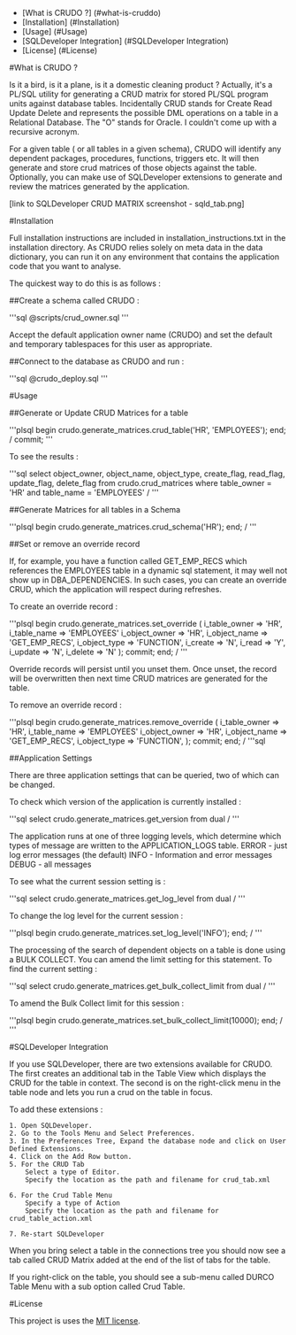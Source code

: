 - [What is CRUDO ?] (#what-is-cruddo)
- [Installation] (#Installation)
- [Usage] (#Usage)
- [SQLDeveloper Integration] (#SQLDeveloper Integration)
- [License] (#License)

#What is CRUDO ?

Is it a bird, is it a plane, is it a domestic cleaning product ?
Actually, it's a PL/SQL utility for generating a CRUD matrix for stored PL/SQL program units against database tables.
Incidentally CRUD stands for Create Read Update Delete and represents the possible DML operations on a table in a Relational Database.
The "O" stands for Oracle. I couldn't come up with a recursive acronym.

For a given table ( or all tables in a given schema), CRUDO will identify any dependent packages, procedures, functions, triggers etc.
It will then generate and store crud matrices of those objects against the table.
Optionally, you can make use of SQLDeveloper extensions to generate and review the matrices generated by the application.


[link to SQLDeveloper CRUD MATRIX screenshot - sqld_tab.png]


#Installation

Full installation instructions are included in installation_instructions.txt in the installation directory.
As CRUDO relies solely on meta data in the data dictionary, you can run it on any environment that contains the application code that you want to analyse.

The quickest way to do this is as follows :

##Create a schema called CRUDO :

'''sql
@scripts/crud_owner.sql
'''

Accept the default application owner name (CRUDO) and set the default and temporary tablespaces for this user as appropriate.

##Connect to the database as CRUDO and run :

'''sql
@crudo_deploy.sql
'''

#Usage

##Generate or Update CRUD Matrices for a table

'''plsql
begin
    crudo.generate_matrices.crud_table('HR', 'EMPLOYEES');
end;
/
commit;
'''

To see the results :

'''sql
select object_owner, object_name, object_type,
    create_flag, read_flag, update_flag, delete_flag
from crudo.crud_matrices
where table_owner = 'HR'
and table_name = 'EMPLOYEES'
/
'''

##Generate Matrices for all tables in a Schema

'''plsql
begin
    crudo.generate_matrices.crud_schema('HR');
end;
/
'''

##Set or remove an override record

If, for example, you have a function called GET_EMP_RECS which references the EMPLOYEES table in a dynamic sql statement, it may well not show up in DBA_DEPENDENCIES.
In such cases, you can create an override CRUD, which the application will respect during refreshes.

To create an override record :

'''plsql
begin
    crudo.generate_matrices.set_override
    (
        i_table_owner => 'HR',
        i_table_name => 'EMPLOYEES'
        i_object_owner => 'HR',
        i_object_name => 'GET_EMP_RECS',
        i_object_type => 'FUNCTION',
        i_create => 'N',
        i_read => 'Y',
        i_update => 'N',
        i_delete  => 'N'
    );
    commit;
end;
/
'''

Override records will persist until you unset them. Once unset, the record will be overwritten then next time CRUD matrices are generated for the table.

To remove an override record :

'''plsql
begin
    crudo.generate_matrices.remove_override
    (
        i_table_owner => 'HR',
        i_table_name => 'EMPLOYEES'
        i_object_owner => 'HR',
        i_object_name => 'GET_EMP_RECS',
        i_object_type => 'FUNCTION',
    );
    commit;
end;
/
'''sql

##Application Settings

There are three application settings that can be queried, two of which can be changed.

To check which version of the application is currently installed :

'''sql
select crudo.generate_matrices.get_version
from dual
/
'''

The application runs at one of three logging levels, which determine which types of message are written to the APPLICATION_LOGS table.
    ERROR - just log error messages (the default)
    INFO  - Information and error messages
    DEBUG - all messages
    
To see what the current session setting is :

'''sql
select crudo.generate_matrices.get_log_level
from dual
/
'''

To change the log level for the current session :

'''plsql
begin
    crudo.generate_matrices.set_log_level('INFO');
end;
/
'''

The processing of the search of dependent objects on a table is done using a BULK COLLECT. You can amend the limit setting for this statement.
To find the current setting :

'''sql
select crudo.generate_matrices.get_bulk_collect_limit
from dual
/
'''

To amend the Bulk Collect limit for this session :

'''plsql
begin
    crudo.generate_matrices.set_bulk_collect_limit(10000);
end;
/
'''

#SQLDeveloper Integration

If you use SQLDeveloper, there are two extensions available for CRUDO.
The first creates an additional tab in the Table View which displays the CRUD for the table in context.
The second is on the right-click menu in the table node and lets you run a crud on the table in focus.

To add these extensions :

    1. Open SQLDeveloper.
    2. Go to the Tools Menu and Select Preferences.
    3. In the Preferences Tree, Expand the database node and click on User Defined Extensions.
    4. Click on the Add Row button.
    5. For the CRUD Tab 
        Select a type of Editor.
        Specify the location as the path and filename for crud_tab.xml

    6. For the Crud Table Menu 
        Specify a type of Action
        Specify the location as the path and filename for crud_table_action.xml

    7. Re-start SQLDeveloper
    
When you bring select a table in the connections tree you should now see a tab called CRUD Matrix added at the end of the list of tabs for the table.

If you right-click on the table, you should see a sub-menu called DURCO Table Menu with a sub option called Crud Table.

#License

This project is uses the [MIT license](LICENSE).
